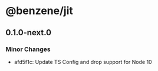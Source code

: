 # @benzene/jit

## 0.1.0-next.0
### Minor Changes

- afd5f1c: Update TS Config and drop support for Node 10

